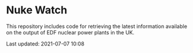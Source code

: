 # Nuke Watch

This repository includes code for retrieving the latest information available on the output of EDF nuclear power plants in the UK.

Last updated: 2021-07-07 10:08